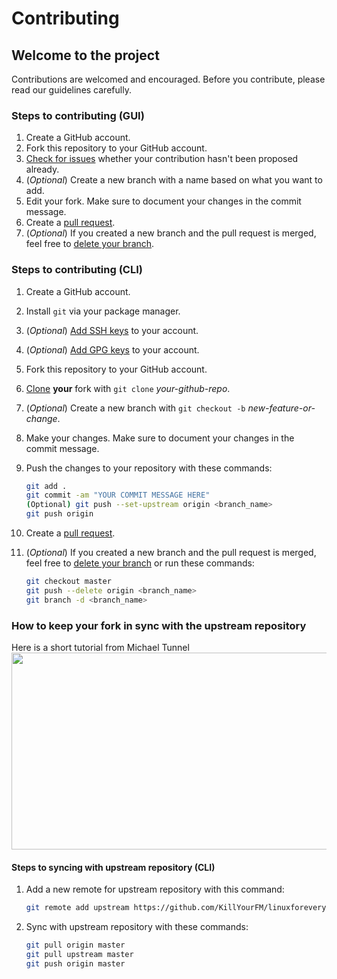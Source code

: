 # Contributing

## Welcome to the project

Contributions are welcomed and encouraged.
Before you contribute, please read our guidelines carefully.

### Steps to contributing (GUI)

1. Create a GitHub account.
2. Fork this repository to your GitHub account.
3. [Check for issues](https://github.com/KillYourFM/linuxforeveryone/issues) whether your contribution hasn't been proposed already.
4. (*Optional*) Create a new branch with a name based on what you want to add.
5. Edit your fork. Make sure to document your changes in the commit message.
6. Create a [pull request](https://help.github.com/en/articles/creating-a-pull-request-from-a-fork).
7. (*Optional*) If you created a new branch and the pull request is merged, feel free to [delete your branch](https://github.blog/2013-01-09-create-and-delete-branches/).

### Steps to contributing (CLI)

1. Create a GitHub account.
2. Install `git` via your package manager.
3. (*Optional*) [Add SSH keys](https://help.github.com/en/articles/adding-a-new-ssh-key-to-your-github-account) to your account.
4. (*Optional*) [Add GPG keys](https://help.github.com/en/articles/generating-a-new-gpg-key) to your account.
5. Fork this repository to your GitHub account.
6. [Clone](https://help.github.com/en/articles/cloning-a-repository) **your** fork with `git clone` *your-github-repo*.
7. (*Optional*) Create a new branch with `git checkout -b` *new-feature-or-change*.
8. Make your changes. Make sure to document your changes in the commit message.
9. Push the changes to your repository with these commands:

    ```bash
    git add .
    git commit -am "YOUR COMMIT MESSAGE HERE"
    (Optional) git push --set-upstream origin <branch_name>
    git push origin
    ```

10. Create a [pull request](https://help.github.com/en/articles/creating-a-pull-request-from-a-fork).
11. (*Optional*) If you created a new branch and the pull request is merged, feel free to [delete your branch](https://github.blog/2013-01-09-create-and-delete-branches/) or run these commands:

    ```bash
    git checkout master
    git push --delete origin <branch_name>
    git branch -d <branch_name>
    ```

### How to keep your fork in sync with the upstream repository

Here is a short tutorial from Michael Tunnel <a href="http://www.youtube.com/watch?v=C5WxrnRVmuY"><img src="http://i.ytimg.com/vi/C5WxrnRVmuY/maxresdefault.jpg" width="560" height="315" /></a>

#### Steps to syncing with upstream repository (CLI)

1. Add a new remote for upstream repository with this command:

    ```bash
    git remote add upstream https://github.com/KillYourFM/linuxforeveryone.git
    ```

2. Sync with upstream repository with these commands:

    ```bash
    git pull origin master
    git pull upstream master
    git push origin master
    ```